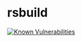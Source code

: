
# rsbuild

[![Known Vulnerabilities](https://snyk.io/test/github/rustamspl/rsbuild/badge.svg)](https://snyk.io/test/github/rustamspl/rsbuild)
